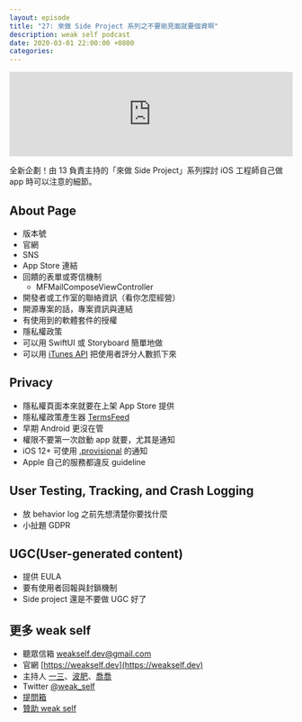 ```yaml
---
layout: episode
title: "27: 來做 Side Project 系列之不要剛見面就要個資啊"
description: weak self podcast
date: 2020-03-01 22:00:00 +0800
categories: 
---
```

<iframe src="https://www.listennotes.com/embedded/e/e37675f3dd054fd38e1a0c20531c9c95/" width="100%" style="width: 1px; min-width: 100%;" frameborder="0" scrolling="no"></iframe>

全新企劃！由 13 負責主持的「來做 Side Project」系列探討 iOS 工程師自己做 app 時可以注意的細節。

## About Page

- 版本號
- 官網
- SNS
- App Store 連結
- 回饋的表單或寄信機制
    - MFMailComposeViewController
- 開發者或工作室的聯絡資訊（看你怎麼經營）
- 開源專案的話，專案資訊與連結
- 有使用到的軟體套件的授權
- 隱私權政策
- 可以用 SwiftUI 或 Storyboard 簡單地做
- 可以用 [iTunes API](https://developer.apple.com/library/archive/documentation/AudioVideo/Conceptual/iTuneSearchAPI/LookupExamples.html) 把使用者評分人數抓下來

## Privacy

- 隱私權頁面本來就要在上架 App Store 提供
- 隱私權政策產生器 [TermsFeed](https://www.termsfeed.com/blog/sample-privacy-policy-template/)
- 早期 Android 更沒在管
- 權限不要第一次啟動 app 就要，尤其是通知
- iOS 12+ 可使用 [.provisional](https://developer.apple.com/documentation/usernotifications/unauthorizationstatus/provisional) 的通知
- Apple 自己的服務都違反 guideline

## User Testing, Tracking, and Crash Logging

- 放 behavior log 之前先想清楚你要找什麼
- 小扯題 GDPR

## UGC(User-generated content)

- 提供 EULA
- 要有使用者回報與封鎖機制
- Side project 還是不要做 UGC 好了

## 更多 weak self

* 聽眾信箱 [weakself.dev@gmail.com](mailto:weakself.dev@gmail.com)
* 官網 [https://weakself.dev](https://weakself.dev)
* 主持人 [一三](https://twitter.com/ethanhuang13)、[波肥](https://twitter.com/PofatTseng)、[喬喬](https://twitter.com/joe_trash_talk)
* Twitter [@weak_self](https://twitter.com/weak_self)
* [提問箱](https://peing.net/zh-TW/weak_self)
* [贊助 weak self](https://weakself.dev/#贊助)